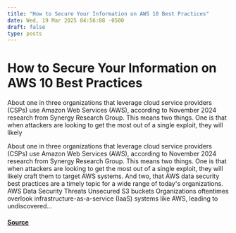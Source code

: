```yaml
---
title: "How to Secure Your Information on AWS 10 Best Practices"
date: Wed, 19 Mar 2025 04:56:08 -0500
draft: false
type: posts
---
```

# How to Secure Your Information on AWS 10 Best Practices





 About one in three organizations that leverage cloud service providers (CSPs) use Amazon Web Services (AWS), according to November 2024 research from Synergy Research Group. This means two things. One is that when attackers are looking to get the most out of a single exploit, they will likely

About one in three organizations that leverage cloud service providers (CSPs) use Amazon Web Services (AWS), according to November 2024 research from Synergy Research Group. This means two things. One is that when attackers are looking to get the most out of a single exploit, they will likely craft them to target AWS systems. And two, that AWS data security best practices are a timely topic for a wide range of today's organizations. AWS Data Security Threats Unsecured S3 buckets Organizations oftentimes overlook infrastructure-as-a-service (IaaS) systems like AWS, leading to undiscovered...

#### [Source](https://www.tripwire.com/state-of-security/secure-information-aws-10-best-practices)

